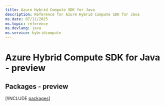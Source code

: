 ```yaml
---
title: Azure Hybrid Compute SDK for Java
description: Reference for Azure Hybrid Compute SDK for Java
ms.date: 07/11/2025
ms.topic: reference
ms.devlang: java
ms.service: hybridcompute
---
```

# Azure Hybrid Compute SDK for Java - preview
## Packages - preview
[!INCLUDE [packages](hybrid-compute-index.md)]